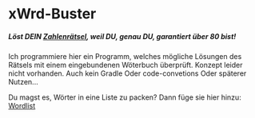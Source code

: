 # xWrd-Buster
##### Löst DEIN [Zahlenrätsel](https://de.wikipedia.org/wiki/Kreuzwortr%C3%A4tsel#Zahlenr.C3.A4tsel), weil DU, genau DU, garantiert über 80 bist!


Ich programmiere hier ein Programm, welches mögliche Lösungen des Rätsels mit einem eingebundenen Wöterbuch überprüft.
Konzept leider nicht vorhanden.
Auch kein Gradle
Oder code-convetions
Oder späterer Nutzen...

Du magst es, Wörter in eine Liste zu packen?
Dann füge sie hier hinzu: [Wordlist](https://github.com/Reisbrot/xWrd-Buster/blob/master/Devvn/bin/devvn/wordlist)
